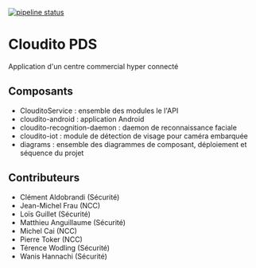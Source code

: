 [![pipeline status](http://172.31.254.54:8020/cloudito/cloudito/badges/master/pipeline.svg)](http://172.31.254.54:8020/cloudito/cloudito/commits/master)

# Cloudito PDS

Application d'un centre commercial hyper connecté

## Composants

- ClouditoService : ensemble des modules le l'API
- cloudito-android : application Android 
- cloudito-recognition-daemon : daemon de reconnaissance faciale 
- cloudito-iot : module de détection de visage pour caméra embarquée
- diagrams : ensemble des diagrammes de composant, déploiement et séquence du projet

## Contributeurs


- Clément Aldobrandi (Sécurité)
- Jean-Michel Frau (NCC)
- Loïs Guillet (Sécurité)
- Matthieu Anguillaume (Sécurité)
- Michel Cai (NCC)
- Pierre Toker (NCC)
- Térence Wodling (Sécurité)
- Wanis Hannachi (Sécurité)


